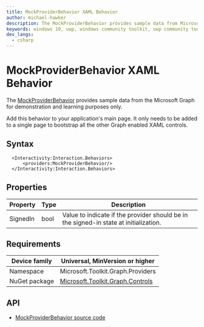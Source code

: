 ```yaml
---
title: MockProviderBehavior XAML Behavior
author: michael-hawker
description: The MockProviderBehavior provides sample data from Microsoft Graph.
keywords: windows 10, uwp, windows community toolkit, uwp community toolkit, uwp toolkit, graph, login, authentication, interactive, provider, identity, mock, sample
dev_langs:
  - csharp
---
```


# MockProviderBehavior XAML Behavior

<!-- Describe your control -->
The [MockProviderBehavior](/dotnet/api/microsoft.toolkit.graph.providers.mockproviderbehavior) provides sample data from the Microsoft Graph for demonstration and learning purposes only.

Add this behavior to your application's main page. It only needs to be added to a single page to bootstrap all the other Graph enabled XAML controls.

## Syntax

```xaml
  <Interactivity:Interaction.Behaviors>
      <providers:MockProviderBehavior/>
  </Interactivity:Interaction.Behaviors>
```

## Properties

| Property | Type | Description |
| -- | -- | -- |
| SignedIn | bool | Value to indicate if the provider should be in the signed-in state at initialization. |

## Requirements

| Device family | Universal, MinVersion or higher   |
| -- | -- |
| Namespace | Microsoft.Toolkit.Graph.Providers |
| NuGet package | [Microsoft.Toolkit.Graph.Controls](https://www.nuget.org/packages/Microsoft.Toolkit.Graph.Controls) |

## API

* [MockProviderBehavior source code](https://github.com/windows-toolkit/Graph-Controls/blob/rel/7.0.0/Microsoft.Toolkit.Graph.Controls/Providers/MockProviderBehavior.cs)

